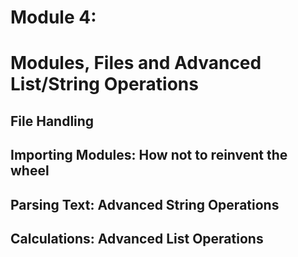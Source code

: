 # Module 4: 
# Modules, Files and Advanced List/String Operations

## File Handling

## Importing Modules: How not to reinvent the wheel

## Parsing Text: Advanced String Operations

## Calculations: Advanced List Operations

